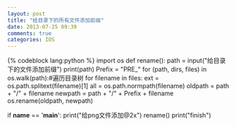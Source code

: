 ```yaml
---
layout: post
title: "给目录下的所有文件添加前缀"
date: 2013-07-25 09:39
comments: true
categories: IOS
---
```

{% codeblock lang:python %}
import os
def rename():
    path = input("给目录下的文件添加前缀")
    print(path)
    Prefix = "PRE_"
    for (path, dirs, files) in os.walk(path):#遍历目录树
        for filename in files:
            ext = os.path.splitext(filename)[1]
            all = os.path.normpath(filename)
            oldpath = path + "/" + filename
            newpath = path + "/" + Prefix + filename
            os.rename(oldpath, newpath)



if __name__ == '__main__':
    print("给png文件添加@2x")
    rename()
    print("finish")
